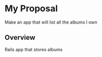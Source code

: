 # My Proposal

Make an app that will list all the albums I own

## Overview

Rails app that stores albums

